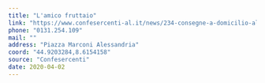 ```yaml
---
title: "L'amico fruttaio"
link: "https://www.confesercenti-al.it/news/234-consegne-a-domicilio-alessandria-lista-aggiornata-al-26-marzo.html"
phone: "0131.254.109"
mail: ""
address: "Piazza Marconi Alessandria"
coord: "44.9203284,8.6154158"
source: "Confesercenti"
date: 2020-04-02
---
```




